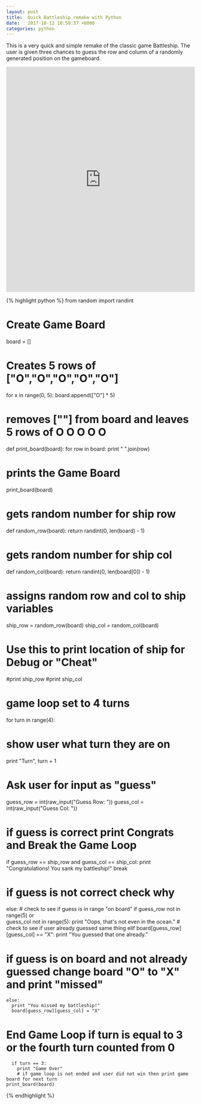 ```yaml
---
layout: post
title:  Quick Battleship remake with Python
date:   2017-10-12 10:50:37 +0000
categories: python
---
```

This is a very quick and simple remake of the classic game Battleship. The user is given three chances to guess the row and column of a randomly generated position on the gameboard. 

<iframe src="https://trinket.io/embed/python/913fe8a94f?outputOnly=true&start=result" width="100%" height="600" frameborder="0" marginwidth="0" marginheight="0" allowfullscreen></iframe>

{% highlight python %}
from random import randint
# Create Game Board
board = []
# Creates 5 rows of ["O","O","O","O","O"]
for x in range(0, 5):
  board.append(["O"] * 5)
# removes [""] from board and leaves 5 rows of O O O O O
def print_board(board):
  for row in board:
    print " ".join(row)
# prints the Game Board
print_board(board)
# gets random number for ship row
def random_row(board):
  return randint(0, len(board) - 1)
# gets random number for ship col
def random_col(board):
  return randint(0, len(board[0]) - 1)
# assigns random row and col to ship variables
ship_row = random_row(board)
ship_col = random_col(board)
# Use this to print location of ship for Debug or "Cheat"
#print ship_row
#print ship_col
# game loop set to 4 turns
for turn in range(4):
  # show user what turn they are on
  print "Turn", turn + 1
  # Ask user for input as "guess"
  guess_row = int(raw_input("Guess Row: "))
  guess_col = int(raw_input("Guess Col: "))
# if guess is correct print Congrats and Break the Game Loop
  if guess_row == ship_row and guess_col == ship_col:
    print "Congratulations! You sank my battleship!"
    break
# if guess is not correct check why
  else:
    # check to see if guess is in range "on board"
    if guess_row not in range(5) or \
      guess_col not in range(5):
      print "Oops, that's not even in the ocean."
    # check to see if user already guessed same thing
    elif board[guess_row][guess_col] == "X":
      print "You guessed that one already." 
# if guess is on board and not already guessed change board "O" to "X" and print "missed" 
    else:
      print "You missed my battleship!"
      board[guess_row][guess_col] = "X"
# End Game Loop if turn is equal to 3 or the fourth turn counted from 0
      if turn == 3:
        print "Game Over"
        # if game loop is not ended and user did not win then print game board for next turn 
    print_board(board)
{% endhighlight %}
